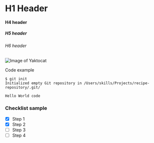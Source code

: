 # H1 Header
#### H4 header
##### H5 header
###### H6 header

![Image of Yaktocat](https://octodex.github.com/images/yaktocat.png)



Code example
```
$ git init
Initialized empty Git repository in /Users/skills/Projects/recipe-repository/.git/
```


```
Hello World code
```

### Checklist sample

- [x] Step 1
- [x] Step 2
- [ ] Step 3
- [ ] Step 4
